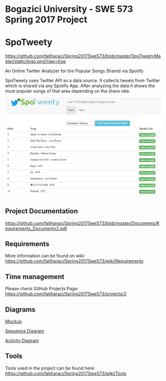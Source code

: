 # Bogazici University - SWE 573 Spring 2017 Project
# SpoTweety
https://github.com/fatiharaci/Spring2017Swe573/blob/master/SpoTweetyMaster/static/logo.png?raw=true

An Online Twitter Analyzer for the Popular Songs Shared via Spotify

SpoTweety uses Twitter API as a data source. It collects tweets from Twitter which is shared via any Spotify App. After analyzing the data it shows the most popular songs of that area depending on the share rate.


![](https://github.com/fatiharaci/Spring2017Swe573/blob/master/Documents/Pics/samplepage.png?raw=true)

## Project Documentation
https://github.com/fatiharaci/Spring2017Swe573/blob/master/Documents/Requirements_Documentv2.pdf

## Requirements
More information can be found on wiki:
https://github.com/fatiharaci/Spring2017Swe573/wiki/Requirements

## Time management
Please check GitHub Projects Page:
https://github.com/fatiharaci/Spring2017Swe573/projects/2

## Diagrams
[Mockup](https://github.com/fatiharaci/Spring2017Swe573/blob/master/Documents/Pics/mockup.png?raw=true)

[Sequence Diagram](https://github.com/fatiharaci/Spring2017Swe573/blob/master/Documents/Pics/SeqDiag.png?raw=true)

[Activity Diagram](https://github.com/fatiharaci/Spring2017Swe573/blob/master/Documents/Pics/ActDiag.png?raw=true)

## Tools
Tools used in the project can be found here: https://github.com/fatiharaci/Spring2017Swe573/wiki/Tools
